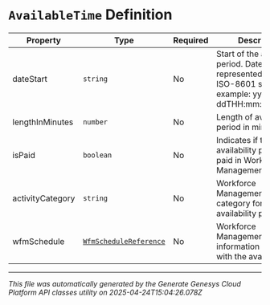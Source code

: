 # `AvailableTime` Definition

| Property | Type | Required | Description |
|----------|------|----------|-------------|
| dateStart | `string` | No | Start of the availability period. Date time is represented as an ISO-8601 string. For example: yyyy-MM-ddTHH:mm:ss[.mmm]Z |
| lengthInMinutes | `number` | No | Length of availability period in minutes |
| isPaid | `boolean` | No | Indicates if this availability period is paid in Workforce Management schedule |
| activityCategory | `string` | No | Workforce Management activity category for this availability period |
| wfmSchedule | [`WfmScheduleReference`](wfmschedulereference-definition.md) | No | Workforce Management schedule information associated with the available time |

---

*This file was automatically generated by the Generate Genesys Cloud Platform API classes utility on 2025-04-24T15:04:26.078Z*